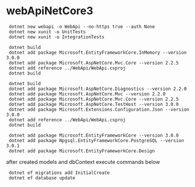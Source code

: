 # webApiNetCore3

``` mkdir webApiNetCore3
 dotnet new webapi -o WebApi --no-https true --auth None
 dotnet new xunit -o UnitTests
 dotnet new xunit -o IntegrationTests
```


``` cd ./UnitTests
 dotnet build
 dotnet add package Microsoft.EntityFrameworkCore.InMemory --version 3.0.0
 dotnet add package Microsoft.AspNetCore.Mvc.Core --version 2.2.5
 dotnet add reference ../WebApi/WebApi.csproj
 dotnet build
```

``` cd ../IntegrationTests
 dotnet build
 dotnet add package Microsoft.AspNetCore.Diagnostics --version 2.2.0
 dotnet add package Microsoft.AspNetCore.Mvc --version 2.2.0
 dotnet add package Microsoft.AspNetCore.Mvc.Core --version 2.2.5
 dotnet add package Microsoft.AspNetCore.TestHost --version 3.0.0
 dotnet add package Microsoft.Extensions.Configuration.Json --version 3.0.0
 dotnet add reference ../WebApi/WebApi.csproj
 dotnet build
```

``` cd ../WebApi
 dotnet add package Microsoft.EntityFrameworkCore --version 3.0.0
 dotnet add package Npgsql.EntityFrameworkCore.PostgreSQL --version 3.0.1
 dotnet add package Microsoft.EntityFrameworkCore.Design
```

after created models and dbContext execute commands below
``` dotnet tool install --global dotnet-ef (if needed)
 dotnet ef migrations add InitialCreate
 dotnet ef database update
```